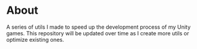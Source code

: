 # About
A series of utils I made to speed up the development process of my Unity games. This repository will be updated over time as I create more utils or optimize existing ones.
